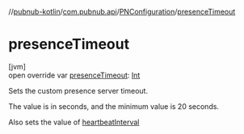 //[pubnub-kotlin](../../../index.md)/[com.pubnub.api](../index.md)/[PNConfiguration](index.md)/[presenceTimeout](presence-timeout.md)

# presenceTimeout

[jvm]\
open override var [presenceTimeout](presence-timeout.md): [Int](https://kotlinlang.org/api/latest/jvm/stdlib/kotlin/-int/index.html)

Sets the custom presence server timeout.

The value is in seconds, and the minimum value is 20 seconds.

Also sets the value of [heartbeatInterval](heartbeat-interval.md)
